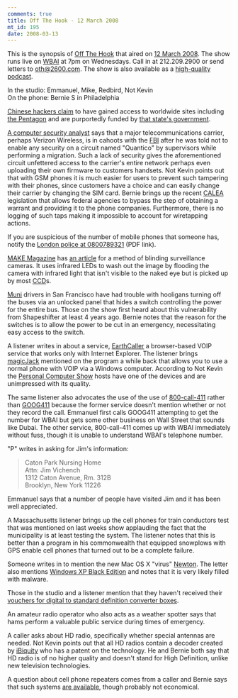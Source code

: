 ```yaml
--- 
comments: true
title: Off The Hook - 12 March 2008
mt_id: 195
date: 2008-03-13
---
```

This is the synopsis of [Off The Hook](http://www.2600.com/offthehook) that aired on [12 March 2008](http://www.2600.com/offthehook/2008/0308.html).  The show runs live on [WBAI](http://www.wbai.org) at 7pm on Wednesdays.  Call in at 212.209.2900 or send letters to [oth@2600.com](mailto:oth@2600.com).  The show is also available as a [high-quality podcast](http://www.2600.com/news/view/article/2509).

In the studio: Emmanuel, Mike, Redbird, Not Kevin<br />
On the phone: Bernie S in Philadelphia

[Chinese hackers claim](http://www.cnn.com/2008/TECH/03/07/china.hackers/) to have gained access to worldwide sites including [the Pentagon](http://en.wikipedia.org/wiki/The_Pentagon) and are purportedly funded by [that state's government](http://en.wikipedia.org/wiki/Government_of_the_People's_Republic_of_China).

[A computer security analyst](http://blog.wired.com/27bstroke6/2008/03/whistleblower-f.html) says that a major telecommunications carrier, perhaps Verizon Wireless, is in cahoots with the [FBI](http://en.wikipedia.org/wiki/Federal_Bureau_of_Investigation) after he was told not to enable any security on a circuit named "Quantico" by supervisors while performing a migration.  Such a lack of security gives the aforementioned circuit unfettered access to the carrier's entire network perhaps even uploading their own firmware to customers handsets.  Not Kevin points out that with GSM phones it is much easier for users to prevent such tampering with their phones, since customers have a choice and can easily change their carrier by changing the SIM card.  Bernie brings up the recent [CALEA](http://en.wikipedia.org/wiki/Communications_Assistance_for_Law_Enforcement_Act) legislation that allows federal agencies to bypass the step of obtaining a warrant and providing it to the phone companies.  Furthermore, there is no logging of such taps making it impossible to account for wiretapping actions.

If you are suspicious of the number of mobile phones that someone has, notify the [London police at 0800789321](www.met.police.uk/campaigns/docs/postcard.pdf) (PDF link).

[MAKE Magazine](http://www.makezine.com/) has [an article](http://blog.makezine.com/archive/2008/02/temporarily_blind_surveil.html?CMP=OTC-0D6B48984890) for a method of blinding surveillance cameras.  It uses infrared LEDs to wash out the image by flooding the camera with infrared light that isn't visible to the naked eye but is picked up by most [CCD](http://en.wikipedia.org/wiki/Charge-coupled_device)s.

[Muni](http://en.wikipedia.org/wiki/San_Francisco_Municipal_Railway) drivers in San Francisco have had trouble with hooligans turning off the buses via an unlocked panel that hides a switch controlling the power for the entire bus.  Those on the show first heard about this vulnerability from Shapeshifter at least 4 years ago.  Bernie notes that the reason for the switches is to allow the power to be cut in an emergency, necessitating easy access to the switch.

A listener writes in about a service, [EarthCaller](http://www.earthcaller.com/index.php) a browser-based VOIP service that works only with Internet Explorer.  The listener brings [magicJack](http://www.magicjacktv.com/1/index.asp) mentioned on the program a while back that allows you to use a normal phone with VOIP via a Windows computer.  According to Not Kevin the [Personal Computer Show](http://wbai.org/index.php?option=content&task=view&id=358&Itemid=42) hosts have one of the devices and are unimpressed with its quality.

The same listener also advocates the use of the use of [800-call-411](http://www.livesearch411.com/) rather than [GOOG411](http://www.google.com/goog411/) because the former service doesn't mention whether or not they record the call.  Emmanuel first calls GOOG411 attempting to get the number for WBAI but gets some other business on Wall Street that sounds like Dubai.  The other service, 800-call-411 comes up with WBAI immediately without fuss, though it is unable to understand WBAI's telephone number.

"P" writes in asking for Jim's information:
<blockquote>
Caton Park Nursing Home<br />
Attn: Jim Vichench<br />
1312 Caton Avenue, Rm. 312B<br />
Brooklyn, New York 11226<br />
</blockquote>
Emmanuel says that a number of people have visited Jim and it has been well appreciated.

A Massachusetts listener brings up the cell phones for train conductors test that was mentioned on last weeks show applauding the fact that the municipality is at least testing the system.  The listener notes that this is better than a program in his commonwealth that equipped snowplows with GPS enable cell phones that turned out to be a complete failure.

Someone writes in to mention the new Mac OS X "virus" [Newton](http://www.troika.uk.com/virus.htm).  The letter also mentions [Windows XP Black Edition](http://www.computerdefense.org/2007/02/07/windows-xp-black-edition/) and notes that it is very likely filled with malware.

Those in the studio and a listener mention that they haven't received their [vouchers for digital to standard definition converter boxes](https://www.dtv2009.gov/).

An amateur radio operator who also acts as a weather spotter says that hams perform a valuable public service during times of emergency.

A caller asks about HD radio, specifically whether special antennas are needed.  Not Kevin points out that all HD radios contain a decoder created by [iBiquity](http://www.ibiquity.com/hd_radio) who has a patent on the technology.  He and Bernie both say that HD radio is of no higher quality and doesn't stand for High Definition, unlike new television technologies.

A question about cell phone repeaters comes from a caller and Bernie says that such systems [are available](http://www.repeaterstore.com/), though probably not economical.
